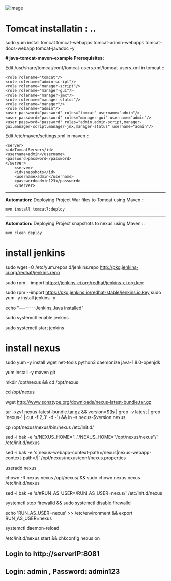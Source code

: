 ![image](https://user-images.githubusercontent.com/97225776/159008328-ed57f489-7fbb-4389-8c83-07a8a8fbef2b.png)


# Tomcat installatin : ..
sudo yum install tomcat tomcat-webapps tomcat-admin-webapps tomcat-docs-webapp tomcat-javadoc -y

**# java-tomcat-maven-example
Prerequisites:**

Edit /usr/share/tomcat/conf/tomcat-users.xml/tomcat-users.xml in tomcat ::

	<role rolename="tomcat"/>
	<role rolename="admin-script"/>
	<role rolename="manager-script"/>
	<role rolename="manager-gui"/>
	<role rolename="manager-jmx"/>
	<role rolename="manager-status"/>
	<role rolename="manager"/>
	<role rolename="admin"/>
	<user password="password" roles="tomcat" username="admin"/>
	<user password="password" roles="manager-gui" username="admin"/>
	<user password="password" roles="admin,admin-script,manager-gui,manager-script,manager-jmx,manager-status" username="admin"/>

Edit /etc/maven/settings.xml in maven ::

	<server>
	<id>TomcatServer</id>
	<username>admin</username>
	<password>password</password>
	</server>
        <server>
        <id>snapshots</id>
        <username>admin</username>
        <password>admin123</password>
        </server>


---------------------------------
**Automation:**
Deploying Project War files to Tomcat using Maven ::

	mvn install tomcat7:deploy

--------------------------------
**Automation:**
Deploying Project snapshots to nexus using Maven ::

	mvn clean deploy


# install jenkins

sudo wget -O /etc/yum.repos.d/jenkins.repo http://pkg.jenkins-ci.org/redhat/jenkins.repo

sudo rpm --import https://jenkins-ci.org/redhat/jenkins-ci.org.key

sudo rpm --import https://pkg.jenkins.io/redhat-stable/jenkins.io.key
sudo yum -y install jenkins -y

echo "--------Jenkins,Java installed"

sudo systemctl enable jenkins

sudo systemctl start jenkins
	
# install nexus

sudo yum -y install wget net-tools python3 daemonize java-1.8.0-openjdk

yum install -y maven git 

mkdir /opt/nexus && cd /opt/nexus

cd /opt/nexus

wget http://www.sonatype.org/downloads/nexus-latest-bundle.tar.gz

tar -xzvf nexus-latest-bundle.tar.gz && version=$(ls | grep -v latest | grep 'nexus-' | cut -f'2,3' -d'-') && ln -s nexus-$version nexus

cp /opt/nexus/nexus/bin/nexus /etc/init.d/

sed -i.bak -e 's/NEXUS_HOME=\"..\"/NEXUS_HOME=\"\/opt\/nexus\/nexus\"/' /etc/init.d/nexus

sed -i.bak -e 's|nexus-webapp-context-path=/nexus|nexus-webapp-context-path=/|' /opt/nexus/nexus/conf/nexus.properties

useradd nexus

chown -R nexus:nexus /opt/nexus/ && sudo chown nexus:nexus /etc/init.d/nexus

sed -i.bak -e 's/#RUN_AS_USER=/RUN_AS_USER=nexus/' /etc/init.d/nexus

systemctl stop firewalld && sudo systemctl disable firewalld

echo 'RUN_AS_USER=nexus' >> /etc/environment && export RUN_AS_USER=nexus

systemctl daemon-reload

/etc/init.d/nexus start && chkconfig nexus on

## Login to http://serverIP:8081

## Login: admin , Password: admin123
